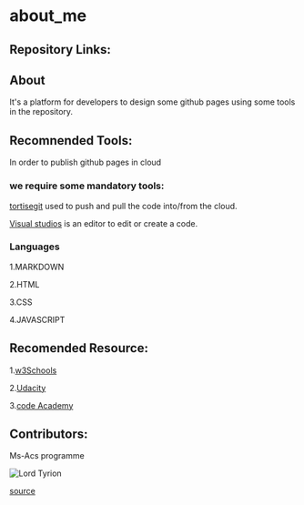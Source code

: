 # about_me

## Repository Links:


## About

It's a platform for developers to design some  github pages using some tools in the repository.

## Recomnended Tools:

In order to publish github pages in cloud 

### we require some mandatory tools:


[tortisegit](https://tortoisegit.org/) used to push and pull the code into/from the cloud.


[Visual studios](https://visualstudio.microsoft.com/) is an editor to edit or create a code.



### Languages

 
1.MARKDOWN


2.HTML


3.CSS


4.JAVASCRIPT



## Recomended  Resource:

1.[w3Schools](https://www.w3schools.com/html/default.asp)


2.[Udacity](https://www.udacity.com/course/programming-languages--cs262)


3.[code Academy](https://www.codecademy.com/learn/learn-php)


## Contributors:


Ms-Acs programme



![Lord Tyrion](https://i1.wp.com/metro.co.uk/wp-content/uploads/2018/09/game-of-thrones-peter-dinklage-main-c7c0.jpg?quality=90&strip=all&zoom=1&resize=644%2C322&ssl=1)


[source](https://metro.co.uk/2019/05/19/who-is-tyrion-lannisters-mother-and-is-he-actually-a-targaryen-9599260/)


